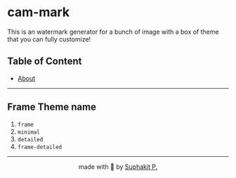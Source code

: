 # cam-mark
This is an watermark generator for a bunch of image with a box of theme that you can fully customize!

## Table of Content
 - [About](./docs/about.md)

---

## Frame Theme name
 1. `frame`
 2. `minimal`
 3. `detailed`
 4. `frame-detailed`

---

<p align="center">
  made with 🤍 by <a href="https://suphakit.net">Suphakit P.</a>
</p>